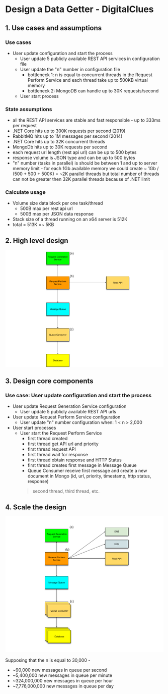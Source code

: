 # Design a Data Getter - DigitalClues

## 1. Use cases and assumptions

### Use cases
* User update configuration and start the process
    * User update 5 publicly available REST API services in configuration file
    * User update the "n" number in configuration file
        * bottleneck 1: n is equal to concurrent threads in the Request Perform Service and each thread take up to 500KB virtual memory
        * bottleneck 2: MongoDB can handle up to 30K requests/second
    * User start process
    
### State assumptions
* all the REST API services are stable and fast responsible - up to 333ms per request
* .NET Core hits up to 300K requests per second (2019)
* RabbitMQ hits up to 1M messages per second (2014)
* .NET Core hits up to 32K concurrent threads
* MongoDb hits up to 30K requests per second
* each request url length (rest api url) can be up to 500 bytes
* response volume is JSON type and can be up to 500 bytes
* "n" number (tasks in parallel) is should be between 1 and up to server memory limit - 
for each 1Gb available memory we could create ~ 1Gb / (500 + 500 + 500K) = ~2K parallel threads but total number of threads can not be greater then 32K parallel threads because of .NET limit

### Calculate usage

* Volume size data block per one task/thread
    * 500B max per rest api url
    * 500B max per JSON data response
* Stack size of a thread running on an x64 server is 512K
* total = 513K =~ 5KB

## 2. High level design

![Imgur](https://raw.githubusercontent.com/simonbor/DigitalClues/main/hight-level-design.png)

## 3. Design core components

### Use case: User update configuration and start the process
* User update Request Generation Service configuration
    * User update 5 publicly available REST API urls
* User update Request Perform Service configuration
    * User update "n" number configuration when: 1 < n > 2,000
* User start processes
    * User start the Request Perform Service
        * first thread created
        * first thread get API url and priority
        * first thread request API
        * first thread wait for response
        * first thread obtain response and HTTP Status
        * first thread creates first message in Message Queue
        * Queue Consumer receive first message and create a new document in Mongo (id, url, priority, timestamp, http status, response)
        > second thread, third thread, etc.

## 4. Scale the design

![Imgur](https://raw.githubusercontent.com/simonbor/DigitalClues/main/scaled-design.png)

Supposing that the n is equal to 30,000 -
* ~90,000 new messages in queue per second
* ~5,400,000 new messages in queue per minute
* ~324,000,000 new messages in queue per hour
* ~7,776,000,000 new messages in queue per day

